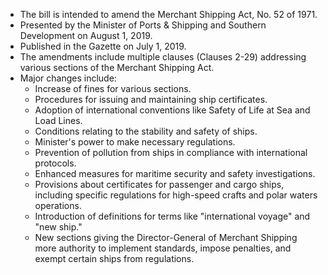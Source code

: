- The bill is intended to amend the Merchant Shipping Act, No. 52 of 1971.
- Presented by the Minister of Ports & Shipping and Southern Development on August 1, 2019.
- Published in the Gazette on July 1, 2019.
- The amendments include multiple clauses (Clauses 2-29) addressing various sections of the Merchant Shipping Act.
- Major changes include:
  - Increase of fines for various sections.
  - Procedures for issuing and maintaining ship certificates.
  - Adoption of international conventions like Safety of Life at Sea and Load Lines.
  - Conditions relating to the stability and safety of ships.
  - Minister's power to make necessary regulations.
  - Prevention of pollution from ships in compliance with international protocols.
  - Enhanced measures for maritime security and safety investigations.
  - Provisions about certificates for passenger and cargo ships, including specific regulations for high-speed crafts and polar waters operations.
  - Introduction of definitions for terms like "international voyage" and "new ship."
  - New sections giving the Director-General of Merchant Shipping more authority to implement standards, impose penalties, and exempt certain ships from regulations.
